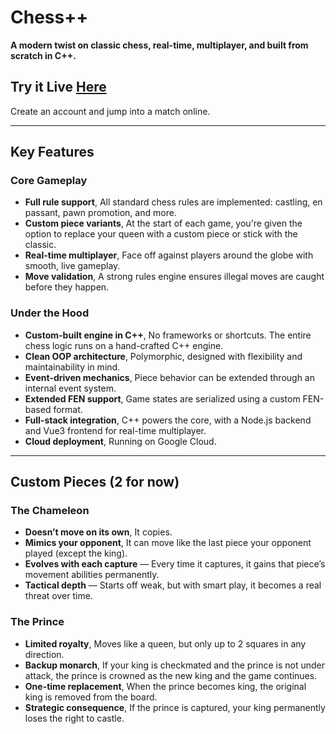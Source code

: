 
# Chess++  
**A modern twist on classic chess, real-time, multiplayer, and built from scratch in C++.**

## Try it Live  [Here](http://104.154.228.42:8000/)
Create an account and jump into a match online.

---

## Key Features

### Core Gameplay
- **Full rule support**, All standard chess rules are implemented: castling, en passant, pawn promotion, and more.  
- **Custom piece variants**, At the start of each game, you're given the option to replace your queen with a custom piece or stick with the classic.
- **Real-time multiplayer**, Face off against players around the globe with smooth, live gameplay.  
- **Move validation**, A strong rules engine ensures illegal moves are caught before they happen.  

### Under the Hood
- **Custom-built engine in C++**, No frameworks or shortcuts. The entire chess logic runs on a hand-crafted C++ engine.  
- **Clean OOP architecture**, Polymorphic, designed with flexibility and maintainability in mind.  
- **Event-driven mechanics**, Piece behavior can be extended through an internal event system.  
- **Extended FEN support**, Game states are serialized using a custom FEN-based format.  
- **Full-stack integration**, C++ powers the core, with a Node.js backend and Vue3 frontend for real-time multiplayer.  
- **Cloud deployment**, Running on Google Cloud.
  
---

## Custom Pieces (2 for now)

### The Chameleon 
- **Doesn’t move on its own**, It copies.  
- **Mimics your opponent**, It can move like the last piece your opponent played (except the king).  
- **Evolves with each capture** — Every time it captures, it gains that piece’s movement abilities permanently.  
- **Tactical depth** — Starts off weak, but with smart play, it becomes a real threat over time.

### The Prince
- **Limited royalty**, Moves like a queen, but only up to 2 squares in any direction.  
- **Backup monarch**, If your king is checkmated and the prince is not under attack, the prince is crowned as the new king and the game continues.  
- **One-time replacement**, When the prince becomes king, the original king is removed from the board.  
- **Strategic consequence**, If the prince is captured, your king permanently loses the right to castle.

